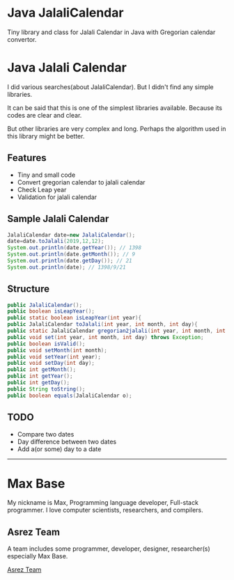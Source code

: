 # Java JalaliCalendar

Tiny library and class for Jalali Calendar in Java with Gregorian calendar convertor.

# Java Jalali Calendar

I did various searches(about JalaliCalendar). But I didn't find any simple libraries.

It can be said that this is one of the simplest libraries available.
Because its codes are clear and clear.

But other libraries are very complex and long.
Perhaps the algorithm used in this library might be better.

## Features

- Tiny and small code
- Convert gregorian calendar to jalali calendar
- Check Leap year
- Validation for jalali calendar

## Sample Jalali Calendar

```java
JalaliCalendar date=new JalaliCalendar();
date=date.toJalali(2019,12,12);
System.out.println(date.getYear()); // 1398
System.out.println(date.getMonth()); // 9
System.out.println(date.getDay()); // 21
System.out.println(date); // 1398/9/21
```

## Structure

```java
public JalaliCalendar();
public boolean isLeapYear();
public static boolean isLeapYear(int year){
public JalaliCalendar toJalali(int year, int month, int day){
public static JalaliCalendar gregorian2jalali(int year, int month, int day);
public void set(int year, int month, int day) throws Exception;
public boolean isValid();
public void setMonth(int month);
public void setYear(int year);
public void setDay(int day);
public int getMonth();
public int getYear();
public int getDay();
public String toString();
public boolean equals(JalaliCalendar o);
```

## TODO

- Compare two dates
- Day difference between two dates
- Add a(or some) day to a date

---------

# Max Base

My nickname is Max, Programming language developer, Full-stack programmer. I love computer scientists, researchers, and compilers.

## Asrez Team

A team includes some programmer, developer, designer, researcher(s) especially Max Base.

[Asrez Team](https://www.asrez.com/)
